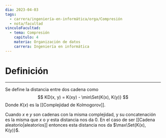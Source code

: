 ```yaml
---
dia: 2023-04-03
tags:
  - carrera/ingeniería-en-informática/orga/Compresión
  - nota/facultad
vinculoFacultad:
  - tema: Compresión
    capitulo: 4
    materia: Organización de datos
    carrera: Ingeniería en informática
---
```

# Definición
---
Se define la distancia entre dos cadena como $$ KD(x, y) = K(xy) - \min\Set{K(x), K(y)} $$
Donde $K(x)$ es la [[Complejidad de Kolmogorov]].

Cuando $x$ e $y$ son cadenas con la misma complejidad, y su concatenación es la misma que $x$ o $y$ esta distancia nos da $0$. En el caso de ser [[Cadena aleatorio|aleatorios]] entonces esta distancia nos da $\max\Set{K(x), K(y)}$.